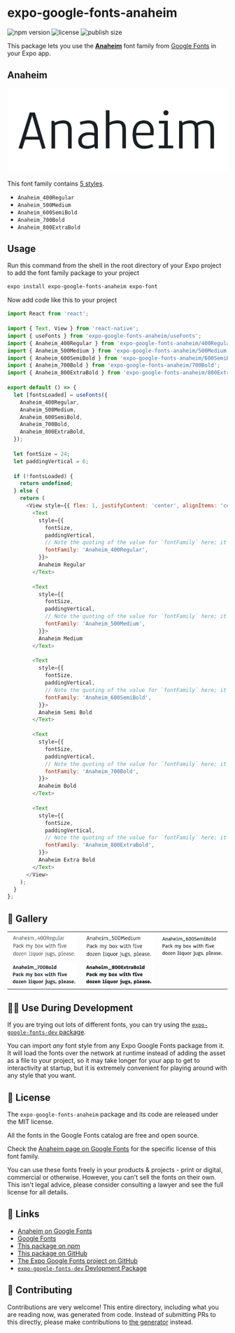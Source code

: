 # expo-google-fonts-anaheim

![npm version](https://flat.badgen.net/npm/v/expo-google-fonts-anaheim)
![license](https://flat.badgen.net/github/license/expo/google-fonts)
![publish size](https://flat.badgen.net/packagephobia/install/expo-google-fonts-anaheim)

This package lets you use the [**Anaheim**](https://fonts.google.com/specimen/Anaheim) font family from [Google Fonts](https://fonts.google.com/) in your Expo app.

## Anaheim

![Anaheim](./font-family.png)

This font family contains [5 styles](#-gallery).

- `Anaheim_400Regular`
- `Anaheim_500Medium`
- `Anaheim_600SemiBold`
- `Anaheim_700Bold`
- `Anaheim_800ExtraBold`

## Usage

Run this command from the shell in the root directory of your Expo project to add the font family package to your project
```sh
expo install expo-google-fonts-anaheim expo-font
```

Now add code like this to your project
```js
import React from 'react';

import { Text, View } from 'react-native';
import { useFonts } from 'expo-google-fonts-anaheim/useFonts';
import { Anaheim_400Regular } from 'expo-google-fonts-anaheim/400Regular';
import { Anaheim_500Medium } from 'expo-google-fonts-anaheim/500Medium';
import { Anaheim_600SemiBold } from 'expo-google-fonts-anaheim/600SemiBold';
import { Anaheim_700Bold } from 'expo-google-fonts-anaheim/700Bold';
import { Anaheim_800ExtraBold } from 'expo-google-fonts-anaheim/800ExtraBold';

export default () => {
  let [fontsLoaded] = useFonts({
    Anaheim_400Regular,
    Anaheim_500Medium,
    Anaheim_600SemiBold,
    Anaheim_700Bold,
    Anaheim_800ExtraBold,
  });

  let fontSize = 24;
  let paddingVertical = 6;

  if (!fontsLoaded) {
    return undefined;
  } else {
    return (
      <View style={{ flex: 1, justifyContent: 'center', alignItems: 'center' }}>
        <Text
          style={{
            fontSize,
            paddingVertical,
            // Note the quoting of the value for `fontFamily` here; it expects a string!
            fontFamily: 'Anaheim_400Regular',
          }}>
          Anaheim Regular
        </Text>

        <Text
          style={{
            fontSize,
            paddingVertical,
            // Note the quoting of the value for `fontFamily` here; it expects a string!
            fontFamily: 'Anaheim_500Medium',
          }}>
          Anaheim Medium
        </Text>

        <Text
          style={{
            fontSize,
            paddingVertical,
            // Note the quoting of the value for `fontFamily` here; it expects a string!
            fontFamily: 'Anaheim_600SemiBold',
          }}>
          Anaheim Semi Bold
        </Text>

        <Text
          style={{
            fontSize,
            paddingVertical,
            // Note the quoting of the value for `fontFamily` here; it expects a string!
            fontFamily: 'Anaheim_700Bold',
          }}>
          Anaheim Bold
        </Text>

        <Text
          style={{
            fontSize,
            paddingVertical,
            // Note the quoting of the value for `fontFamily` here; it expects a string!
            fontFamily: 'Anaheim_800ExtraBold',
          }}>
          Anaheim Extra Bold
        </Text>
      </View>
    );
  }
};

```

## 🔡 Gallery


||||
|-|-|-|
|![Anaheim_400Regular](.//400Regular/Anaheim_400Regular.ttf.png)|![Anaheim_500Medium](.//500Medium/Anaheim_500Medium.ttf.png)|![Anaheim_600SemiBold](.//600SemiBold/Anaheim_600SemiBold.ttf.png)||
|![Anaheim_700Bold](.//700Bold/Anaheim_700Bold.ttf.png)|![Anaheim_800ExtraBold](.//800ExtraBold/Anaheim_800ExtraBold.ttf.png)|||


## 👩‍💻 Use During Development

If you are trying out lots of different fonts, you can try using the [`expo-google-fonts-dev` package](https://github.com/freeboub/google-fonts/tree/master/font-packages/dev#readme).

You can import *any* font style from any Expo Google Fonts package from it. It will load the fonts
over the network at runtime instead of adding the asset as a file to your project, so it may take longer
for your app to get to interactivity at startup, but it is extremely convenient
for playing around with any style that you want.

## 📖 License

The `expo-google-fonts-anaheim` package and its code are released under the MIT license.

All the fonts in the Google Fonts catalog are free and open source.

Check the [Anaheim page on Google Fonts](https://fonts.google.com/specimen/Anaheim) for the specific license of this font family.

You can use these fonts freely in your products & projects - print or digital, commercial or otherwise. However, you can't sell the fonts on their own. This isn't legal advice, please consider consulting a lawyer and see the full license for all details.

## 🔗 Links

- [Anaheim on Google Fonts](https://fonts.google.com/specimen/Anaheim)
- [Google Fonts](https://fonts.google.com/)
- [This package on npm](https://www.npmjs.com/package/expo-google-fonts-anaheim)
- [This package on GitHub](https://github.com/freeboub/google-fonts/tree/master/font-packages/anaheim)
- [The Expo Google Fonts project on GitHub](https://github.com/freeboub/google-fonts)
- [`expo-google-fonts-dev` Devlopment Package](https://github.com/freeboub/google-fonts/tree/master/font-packages/dev)

## 🤝 Contributing

Contributions are very welcome! This entire directory, including what you are reading now, was generated from code. Instead of submitting PRs to this directly, please make contributions to [the generator](https://github.com/freeboub/google-fonts/tree/master/packages/generator) instead.
